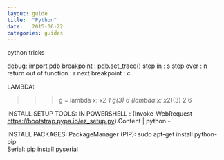 ```yaml
---
layout: guide
title:  "Python"
date:   2015-06-22
categories: guides
---
```


python tricks

debug:
    import pdb
    breakpoint : pdb.set_trace()
    step in : s
    step over : n
    return out of function : r
    next breakpoint : c

LAMBDA:
>>> g = lambda x: x*2  1
>>> g(3)
6
>>> (lambda x: x*2)(3) 2
6

INSTALL SETUP TOOLS:
    IN POWERSHELL : (Invoke-WebRequest https://bootstrap.pypa.io/ez_setup.py).Content | python -

INSTALL PACKAGES:
    PackageManager (PIP): sudo apt-get install python-pip    
    Serial: pip install pyserial